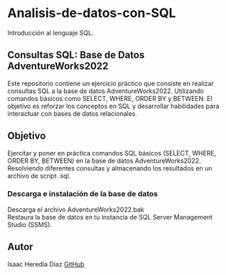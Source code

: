 # Analisis-de-datos-con-SQL
Introducción al lenguaje SQL.

## Consultas SQL: Base de Datos AdventureWorks2022
Este repositorio contiene un ejercicio práctico que consiste en realizar consultas SQL a la base de datos AdventureWorks2022.
Utilizando comandos básicos como SELECT, WHERE, ORDER BY y BETWEEN. 
El objetivo es reforzar los conceptos en SQL y desarrollar habilidades para interactuar con bases de datos relacionales.

## Objetivo
Ejercitar y poner en práctica comandos SQL básicos (SELECT, WHERE, ORDER BY, BETWEEN) en la base de datos AdventureWorks2022.
Resolviendo diferentes consultas y almacenando los resultados en un archivo de script .sql.

### Descarga e instalación de la base de datos                                                                                                                        
Descarga el archivo AdventureWorks2022.bak                                                                                
Restaura la base de datos en tu instancia de SQL Server Management Studio (SSMS).                                                                  

## Autor
Isaac Heredia Diaz
[GitHub](https://github.com/IsaacHD86)
